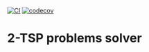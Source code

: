 [![CI](https://github.com/Poranny/2-TSP/actions/workflows/ci.yml/badge.svg)](https://github.com/Poranny/Sssnake/actions) [![codecov](https://codecov.io/gh/Poranny/2-TSP/graph/badge.svg?token=W1WXPE0X2H)](https://codecov.io/gh/Poranny/2-TSP)

# 2-TSP problems solver

